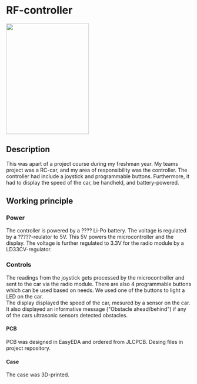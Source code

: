 # RF-controller
<img src="https://user-images.githubusercontent.com/83133831/192849107-02060bf8-b10f-4f93-b036-a338e187cc33.jpg" width="225" height="300">

## Description
This was apart of a project course during my freshman year. My teams project was a RC-car, and my area of responsibility was the controller. The controller had include a joystick and programmable buttons. Furthermore, it had to display the speed of the car, be handheld, and battery-powered. 

## Working principle

### Power
The controller is powered by a ???? Li-Po battery. The voltage is regulated by a ?????-reulator to 5V. This 5V powers the microcontroller and the display. The voltage is further regulated to 3.3V for the radio module by a LD33CV-regulator.

### Controls
The readings from the joystick gets processed by the microcontroller and sent to the car via the radio module. There are also 4 programmable buttons which can be used based on needs. We used one of the buttons to light a LED on the car.<br />
The display displayed the speed of the car, mesured by a sensor on the car. It also displayed an informative message ("Obstacle ahead/behind") if any of the cars ultrasonic sensors detected obstacles.

#### PCB
PCB was designed in EasyEDA and ordered from JLCPCB. Desing files in project repository.

#### Case
The case was 3D-printed.
